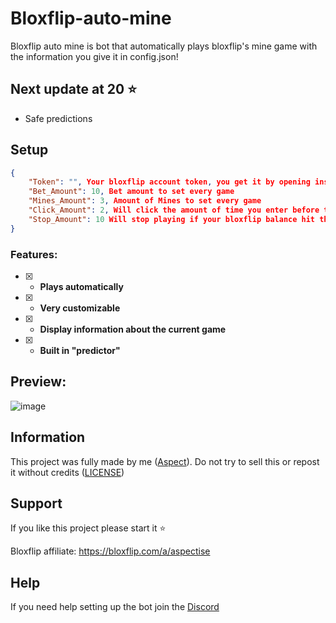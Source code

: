 # Bloxflip-auto-mine
Bloxflip auto mine is bot that automatically plays bloxflip's mine game with the information you give it in config.json!
## Next update at 20 ⭐
+ Safe predictions
## Setup
```json
{
    "Token": "", Your bloxflip account token, you get it by opening inspect (right click) and going to console then typing "localStorage.getItem('_DO_NOT_SHARE_BLOXFLIP_TOKEN')", your token should start with ywmz0d
    "Bet_Amount": 10, Bet amount to set every game
    "Mines_Amount": 3, Amount of Mines to set every game
    "Click_Amount": 2, Will click the amount of time you enter before trying to cash out
    "Stop_Amount": 10 Will stop playing if your bloxflip balance hit the amount you enter 
}
```
### Features:
- [x] - **Plays automatically**
- [x] - **Very customizable**
- [x] - **Display information about the current game**
- [x] - **Built in "predictor"**

## Preview:
![image](https://github.com/Aspectise/Bloxflip-auto-mine/assets/90333100/01cbb0eb-ddbb-490b-8364-cda848ade6e4)

## Information
This project was fully made by me ([Aspect](https://github.com/Aspectise)). Do not try to sell this or repost it without credits ([LICENSE](https://github.com/Aspectise/Bloxflip-auto-mine/blob/main/LICENSE)) 

## Support
If you like this project please start it ⭐

Bloxflip affiliate: https://bloxflip.com/a/aspectise
## Help
If you need help setting up the bot join the [Discord](https://discord.gg/deathsniper)
